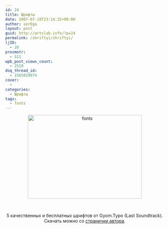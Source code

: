 ```yaml
---
id: 24
title: Шрифты
date: 2007-07-18T23:14:32+00:00
author: serEga
layout: post
guid: http://artslab.info/?p=24
permalink: /shriftyi/shriftyi/
ljID:
  - 20
prosmotr:
  - 511
wpb_post_views_count:
  - 2519
dsq_thread_id:
  - 1565019074
cover:
  - 
categories:
  - Шрифты
tags:
  - fonts
---
```

<p style="text-align: center">
  <img src="http://img253.imageshack.us/img253/6610/fontstop5jj7.gif" title="fonts" alt="fonts" border="0" height="266" width="360" />
</p>

<p style="text-align: center">
  &nbsp;
</p>

<p style="text-align: center">
  5 качественных и бесплатных шрифтов от Gyom.Typo (Last Soundtrack). Скачать можно со <a href="http://anonym.to/?http://gyom.nebullus.com/" title="download from authors homepage" target="_blank">странички автора</a>.
</p>